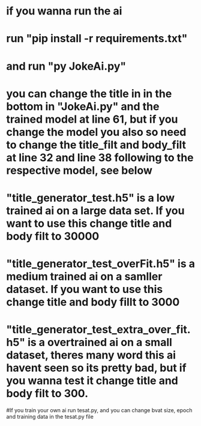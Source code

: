 # if you wanna run the ai
# run "pip install -r requirements.txt"
# and run "py JokeAi.py"
# you can change the title in in the bottom in "JokeAi.py" and the trained model  at line 61, but if you change the model you also so need to change the title_filt and body_filt at line 32 and line 38 following to the respective model, see below
# "title_generator_test.h5" is a low trained ai on a large data set. If you want to use this change title and body filt to 30000
# "title_generator_test_overFit.h5" is a medium trained ai on a samller dataset. If you want to use this change title and body fillt to 3000
# "title_generator_test_extra_over_fit.h5" is a overtrained ai on a small dataset, theres many word this ai havent seen so its pretty bad, but if you wanna test it change title and body filt to 300.

#If you train your own ai run tesat.py, and you can change bvat size, epoch and training data in the tesat.py file
